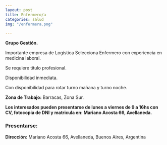 ```yaml
---
layout: post
title: Enfermero/a
categories: salud
img: "/enfermera.png"

---
```

**Grupo Gestión.**

Importante empresa de Logística Selecciona Enfermero con experiencia en medicina laboral.

Se requiere titulo profesional.

Disponibilidad inmediata.

Con disponibilidad para rotar turno mañana y turno noche.

**Zona de Trabajo:** Barracas, Zona Sur.

**Los interesados pueden presentarse de lunes a viernes de 9 a 16hs con CV, fotocopia de DNI y matricula en: Mariano Acosta 66, Avellaneda.**

### Presentarse:

**Dirección:** Mariano Acosta 66, Avellaneda, Buenos Aires, Argentina